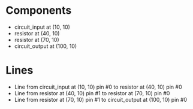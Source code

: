 # Components
- circuit_input at (10, 10)
- resistor at (40, 10)
- resistor at (70, 10)
- circuit_output at (100, 10)

# Lines
- Line from circuit_input at (10, 10) pin #0 to resistor at (40, 10) pin #0
- Line from resistor at (40, 10) pin #1 to resistor at (70, 10) pin #0
- Line from resistor at (70, 10) pin #1 to circuit_output at (100, 10) pin #0
